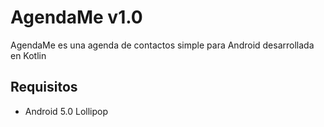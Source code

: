 # AgendaMe v1.0

AgendaMe es una agenda de contactos simple para Android desarrollada en Kotlin



## Requisitos
* Android 5.0 Lollipop
